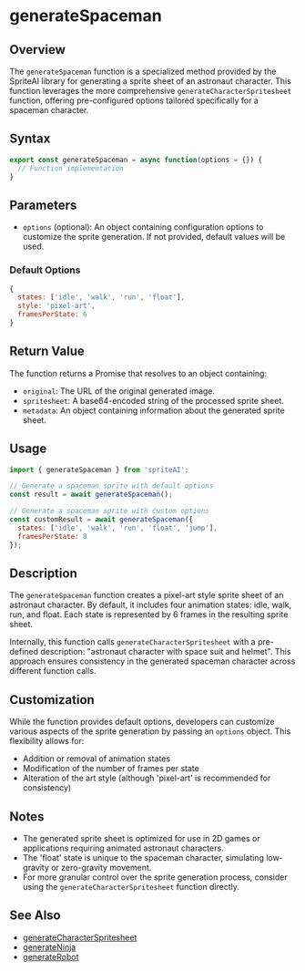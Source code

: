 # generateSpaceman

## Overview

The `generateSpaceman` function is a specialized method provided by the SpriteAI library for generating a sprite sheet of an astronaut character. This function leverages the more comprehensive `generateCharacterSpritesheet` function, offering pre-configured options tailored specifically for a spaceman character.

## Syntax

```javascript
export const generateSpaceman = async function(options = {}) {
  // Function implementation
}
```

## Parameters

- `options` (optional): An object containing configuration options to customize the sprite generation. If not provided, default values will be used.

### Default Options

```javascript
{
  states: ['idle', 'walk', 'run', 'float'],
  style: 'pixel-art',
  framesPerState: 6
}
```

## Return Value

The function returns a Promise that resolves to an object containing:

- `original`: The URL of the original generated image.
- `spritesheet`: A base64-encoded string of the processed sprite sheet.
- `metadata`: An object containing information about the generated sprite sheet.

## Usage

```javascript
import { generateSpaceman } from 'spriteAI';

// Generate a spaceman sprite with default options
const result = await generateSpaceman();

// Generate a spaceman sprite with custom options
const customResult = await generateSpaceman({
  states: ['idle', 'walk', 'run', 'float', 'jump'],
  framesPerState: 8
});
```

## Description

The `generateSpaceman` function creates a pixel-art style sprite sheet of an astronaut character. By default, it includes four animation states: idle, walk, run, and float. Each state is represented by 6 frames in the resulting sprite sheet.

Internally, this function calls `generateCharacterSpritesheet` with a pre-defined description: "astronaut character with space suit and helmet". This approach ensures consistency in the generated spaceman character across different function calls.

## Customization

While the function provides default options, developers can customize various aspects of the sprite generation by passing an `options` object. This flexibility allows for:

- Addition or removal of animation states
- Modification of the number of frames per state
- Alteration of the art style (although 'pixel-art' is recommended for consistency)

## Notes

- The generated sprite sheet is optimized for use in 2D games or applications requiring animated astronaut characters.
- The 'float' state is unique to the spaceman character, simulating low-gravity or zero-gravity movement.
- For more granular control over the sprite generation process, consider using the `generateCharacterSpritesheet` function directly.

## See Also

- [generateCharacterSpritesheet](./generateCharacterSpritesheet.md)
- [generateNinja](./generateNinja.md)
- [generateRobot](./generateRobot.md)

